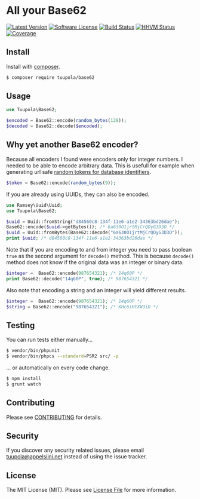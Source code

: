 # All your Base62

[![Latest Version](https://img.shields.io/packagist/v/tuupola/base62.svg?style=flat-square)](https://packagist.org/packages/tuupola/base62)
[![Software License](https://img.shields.io/badge/license-MIT-brightgreen.svg?style=flat-square)](LICENSE.md)
[![Build Status](https://img.shields.io/travis/tuupola/base62/master.svg?style=flat-square)](https://travis-ci.org/tuupola/base62)
[![HHVM Status](https://img.shields.io/hhvm/tuupola/base62.svg?style=flat-square)](http://hhvm.h4cc.de/package/tuupola/base62)
[![Coverage](http://img.shields.io/codecov/c/github/tuupola/base62.svg?style=flat-square)](https://codecov.io/github/tuupola/base62)

## Install

Install with [composer](https://getcomposer.org/).

``` bash
$ composer require tuupola/base62
```

## Usage

``` php
use Tuupola\Base62;

$encoded = Base62::encode(random_bytes(128));
$decoded = Base62::decode($encoded);
```

## Why yet another Base62 encoder?

Because all encoders I found were encoders only for integer numbers. I needed to be able to encode arbitrary data. This is usefull for example when generating url safe [random tokens for database identifiers](https://paragonie.com/blog/2015/09/comprehensive-guide-url-parameter-encryption-in-php).

``` php
$token = Base62::encode(random_bytes(9));
```

If you are already using UUIDs, they can also be encoded.

``` php
use Ramsey\Uuid\Uuid;
use Tuupola\Base62;

$uuid = Uuid::fromString("d84560c8-134f-11e6-a1e2-34363bd26dae");
Base62::encode($uuid->getBytes()); /* 6a630O1jrtMjCrQDyG3D3O */
$uuid = Uuid::fromBytes(Base62::decode("6a630O1jrtMjCrQDyG3D3O"));
print $uuid; /* d84560c8-134f-11e6-a1e2-34363bd26dae */
```

Note that if you are encoding to and from integer you need to pass boolean `true` as the second argument for `decode()` method. This is because `decode()` method does not know if the original data was an integer or binary data.

``` php
$integer =  Base62::encode(987654321); /* 14q60P */
print Base62::decode("14q60P", true); /* 987654321 */
```

Also note that encoding a string and an integer will yield different results.

``` php
$integer =  Base62::encode(987654321); /* 14q60P */
$string = Base62::encode("987654321"); /* KHc6iHtXW3iD */
```

## Testing

You can run tests either manually...

``` bash
$ vendor/bin/phpunit
$ vendor/bin/phpcs --standard=PSR2 src/ -p
```

... or automatically on every code change.

``` bash
$ npm install
$ grunt watch
```

## Contributing

Please see [CONTRIBUTING](CONTRIBUTING.md) for details.

## Security

If you discover any security related issues, please email tuupola@appelsiini.net instead of using the issue tracker.

## License

The MIT License (MIT). Please see [License File](LICENSE.md) for more information.
